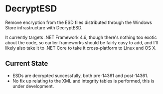 # DecryptESD
Remove encryption from the ESD files distributed through the Windows Store infrastructure with DecryptESD.

It currently targets .NET Framework 4.6, though there's nothing too exotic about the code, so earlier frameworks should be fairly easy to add, and I'll likely also take it to .NET Core to take it cross-platform to Linux and OS X.

## Current State
* ESDs are decrypted successfully, both pre-14361 and post-14361.
* No fix up relating to the XML and integrity tables is performed, this is under development.
